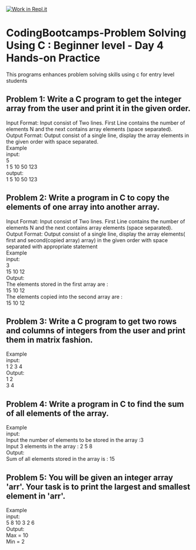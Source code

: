[![Work in Repl.it](https://classroom.github.com/assets/work-in-replit-14baed9a392b3a25080506f3b7b6d57f295ec2978f6f33ec97e36a161684cbe9.svg)](https://classroom.github.com/online_ide?assignment_repo_id=4818235&assignment_repo_type=AssignmentRepo)
# CodingBootcamps-Problem Solving Using C : Beginner level - Day 4 Hands-on Practice
This programs enhances problem solving skills using c for entry level students

<h2> Problem 1: Write a C program to get the integer array from the user and print it in the given order.</h2>
<p>Input Format: Input consist of Two lines. First Line contains the number of elements N and the next contains array elements (space separated). <br>
  Output Format: Output consist of a single line, display the array elements in the given order with space separated.<br>
Example<br>
input:<br>
 5 <br>
1 5 10 50 123<br>
output: <br>
 1 5 10 50 123<br>
  
  <h2> Problem 2: Write a program in C to copy the elements of one array into another array.</h2>
<p>Input Format: Input consist of Two lines. First Line contains the number of elements N and the next contains array elements (space separated). <br>
  Output Format: Output consist of a single line, display the array elements( first and second(copied array) array) in the given order with space separated with appropriate statement<br>
Example<br>
input:<br>
 3 <br>
15 10 12 </br>
Output: </br>
The elements stored in the first array are :</br>
15 10 12</br>
The elements copied into the second array are :</br>
15 10 12</br>

  <h2> Problem 3: Write a C program to get two rows and columns of integers from the user and print them in matrix fashion.</h2>
<p>
Example<br>
input:<br>
 1 2 3 4</br>
Output: </br>
1   2</br>
3   4</br>

  <h2> Problem 4: Write a program in C to find the sum of all elements of the array. </h2>
<p>
Example<br>
input:<br>
 Input the number of elements to be stored in the array :3 <br>
Input 3 elements in the array : 2 5 8</br>
Output: </br>
Sum of all elements stored in the array is : 15</br>

<h2> Problem 5: You will be given an integer array 'arr'. Your task is to print the largest and smallest element in 'arr'. </h2>
<p>
Example<br>
input:<br>
 5 8 10 3 2 6</br>
Output: </br>
Max = 10<br>
Min = 2</br>


